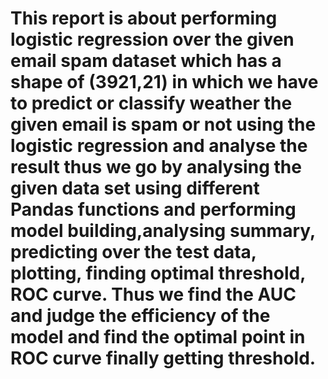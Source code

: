 # This report is about performing logistic regression over the given email spam dataset which has a shape of (3921,21) in which we have to predict or classify weather the given email is spam or not using the logistic regression and analyse the result thus we go by analysing the given data set using different Pandas functions and performing model building,analysing summary, predicting over the test data, plotting, finding optimal threshold, ROC curve. Thus we find the AUC and judge the efficiency of the model and find the optimal point in ROC curve finally getting threshold.
